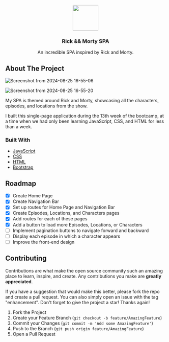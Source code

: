 <br/>
<div align="center">
<img src="https://github.com/user-attachments/assets/e5b2c255-41f0-42cb-b1f9-7db4a6280bea" width="80" height="80">
<h3 align="center">Rick && Morty SPA</h3>
<p align="center">
An incredible SPA inspired by Rick and Morty.


  


</p>
</div>

## About The Project

![Screenshot from 2024-08-25 16-55-06](https://github.com/user-attachments/assets/5b15c4ba-85aa-48f2-b6f2-bfeb29acb5d6)

![Screenshot from 2024-08-25 16-55-20](https://github.com/user-attachments/assets/42fa0755-f9d0-4f99-9a49-ec9facbd163d)

My SPA is themed around Rick and Morty, showcasing all the characters, episodes, and locations from the show.

I built this single-page application during the 13th week of the bootcamp, at a time when we had only been learning JavaScript, CSS, and HTML for less than a week.
### Built With

- [JavaScript](https://developer.mozilla.org/pt-BR/docs/Web/JavaScript)
- [CSS](https://developer.mozilla.org/pt-BR/docs/Web/CSS)
- [HTML](https://developer.mozilla.org/pt-BR/docs/Web/HTML)
- [Bootstrap](https://getbootstrap.com)
## Roadmap

- [x] Create Home Page
- [x] Create Navigation Bar
- [x] Set up routes for Home Page and Navigation Bar
- [x] Create Episodes, Locations, and Characters pages
- [x] Add routes for each of these pages
- [x] Add a button to load more Episodes, Locations, or Characters
- [ ] Implement pagination buttons to navigate forward and backward
- [ ] Display each episode in which a character appears
- [ ] Improve the front-end design
## Contributing

Contributions are what make the open source community such an amazing place to learn, inspire, and create. Any contributions you make are **greatly appreciated**.

If you have a suggestion that would make this better, please fork the repo and create a pull request. You can also simply open an issue with the tag "enhancement".
Don't forget to give the project a star! Thanks again!

1. Fork the Project
2. Create your Feature Branch (`git checkout -b feature/AmazingFeature`)
3. Commit your Changes (`git commit -m 'Add some AmazingFeature'`)
4. Push to the Branch (`git push origin feature/AmazingFeature`)
5. Open a Pull Request
